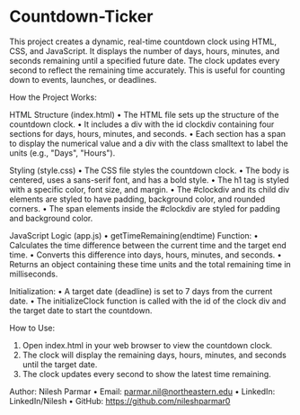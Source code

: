 # Countdown-Ticker

This project creates a dynamic, real-time countdown clock using HTML, CSS, and JavaScript. It displays the number of days, hours, minutes, and seconds remaining until a specified future date. The clock updates every second to reflect the remaining time accurately. This is useful for counting down to events, launches, or deadlines.

How the Project Works:

HTML Structure (index.html)
• The HTML file sets up the structure of the countdown clock.
• It includes a div with the id clockdiv containing four sections for days, hours, minutes, and seconds.
• Each section has a span to display the numerical value and a div with the class smalltext to label the units (e.g., "Days", "Hours").


Styling (style.css)
• The CSS file styles the countdown clock.
• The body is centered, uses a sans-serif font, and has a bold style.
• The h1 tag is styled with a specific color, font size, and margin.
• The #clockdiv and its child div elements are styled to have padding, background color, and rounded corners.
• The span elements inside the #clockdiv are styled for padding and background color.


JavaScript Logic (app.js)
• getTimeRemaining(endtime) Function:
  • Calculates the time difference between the current time and the target       end time.
  • Converts this difference into days, hours, minutes, and seconds.
  • Returns an object containing these time units and the total remaining        time in milliseconds.


Initialization:
  • A target date (deadline) is set to 7 days from the current date.
  • The initializeClock function is called with the id of the clock div and      the target date to start the countdown.


How to Use:
1. Open index.html in your web browser to view the countdown clock.
2. The clock will display the remaining days, hours, minutes, and seconds       until the target date.
3. The clock updates every second to show the latest time remaining.


Author: Nilesh Parmar • Email: parmar.nil@northeastern.edu • LinkedIn: LinkedIn/Nilesh • GitHub: https://github.com/nileshparmar0
